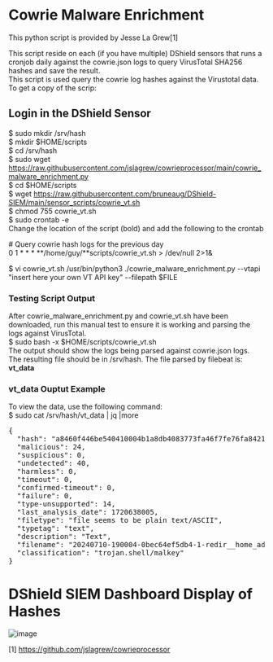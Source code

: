 # Cowrie Malware Enrichment
This python script is provided by Jesse La Grew[1]<br>

This script reside on each (if you have multiple) DShield sensors that runs a cronjob daily against the cowrie.json logs to query VirusTotal SHA256 hashes and save the result.<br>
This script is used query the cowrie log hashes against the Virustotal data. To get a copy of the scrip:<br>

## Login in the DShield Sensor
$ sudo mkdir /srv/hash<br>
$ mkdir $HOME/scripts<br>
$ cd /srv/hash<br>
$ sudo wget https://raw.githubusercontent.com/jslagrew/cowrieprocessor/main/cowrie_malware_enrichment.py<br>
$ cd $HOME/scripts<br>
$ wget https://raw.githubusercontent.com/bruneaug/DShield-SIEM/main/sensor_scripts/cowrie_vt.sh<br>
$ chmod 755 cowrie_vt.sh<br>
$ sudo crontab -e<br>
Change the location of the script (bold) and add the following to the crontab<br>

\# Query cowrie hash logs for the previous day<br>
0 1 * * * **/home/guy/**scripts/cowrie_vt.sh > /dev/null 2>1&<br>

$ vi cowrie_vt.sh
/usr/bin/python3 ./cowrie_malware_enrichment.py --vtapi "insert here your own VT API key" --filepath $FILE

### Testing Script Output
After cowrie_malware_enrichment.py and cowrie_vt.sh have been downloaded, run this manual test to ensure it is working and parsing the logs against VirusTotal.<br>
$ sudo bash -x $HOME/scripts/cowrie_vt.sh<br>
The output should show the logs being parsed against cowrie.json logs.<br>
The resulting file should be in /srv/hash. The file parsed by filebeat is: **vt_data**<br>

### vt_data Ouptut Example
To view the data, use the following command:<br>
$ sudo cat /srv/hash/vt_data | jq |more<br>
<pre>
{
  "hash": "a8460f446be540410004b1a8db4083773fa46f7fe76fa84219c93daa1669f8f2",
  "malicious": 24,
  "suspicious": 0,
  "undetected": 40,
  "harmless": 0,
  "timeout": 0,
  "confirmed-timeout": 0,
  "failure": 0,
  "type-unsupported": 14,
  "last_analysis_date": 1720638005,
  "filetype": "file seems to be plain text/ASCII",
  "typetag": "text",
  "description": "Text",
  "filename": "20240710-190004-0bec64ef5db4-1-redir__home_admin__ssh_authorized_keys",
  "classification": "trojan.shell/malkey"
}
</pre>

# DShield SIEM Dashboard Display of Hashes
![image](https://github.com/bruneaug/DShield-SIEM/assets/48228401/d1f726a3-33c3-4ce5-8975-ecb284c96fc6)

[1] https://github.com/jslagrew/cowrieprocessor
